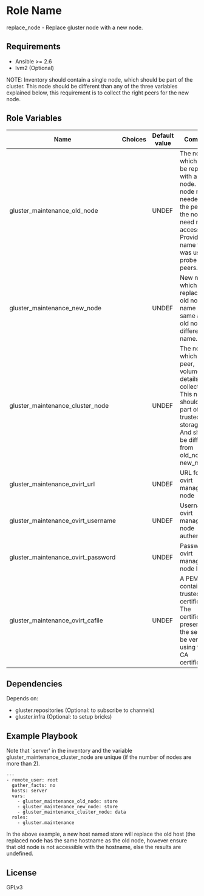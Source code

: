 Role Name
=========

replace_node - Replace gluster node with a new node.

Requirements
------------

- Ansible >= 2.6
- lvm2 (Optional)


NOTE: Inventory should contain a single node, which should be part of the cluster. This node should be different than any of the three variables explained below, this requirement is to collect the right peers for the new node.

Role Variables
--------------

| Name                     |Choices| Default value         | Comments                          |
|--------------------------|-------|-----------------------|-----------------------------------|
| gluster_maintenance_old_node |    | UNDEF   | The node which has to be replaced with a new node. Just the node name is needed to get the peer id, the node need not be accessible. Provide the name that was used to probe the peers. |
| gluster_maintenance_new_node |   | UNDEF | New node which will replace the old node. This name can be same as the old node or different name. |
| gluster_maintenance_cluster_node |  | UNDEF | The node on which the peer, volume-id details are collected. This node should be part of the trusted storage pool. And should be different from old_node or new_node. |
| gluster_maintenance_ovirt_url |  | UNDEF | URL for the ovirt management node |
| gluster_maintenance_ovirt_username | | UNDEF | Username for ovirt management node authentication |
| gluster_maintenance_ovirt_password |  | UNDEF | Password for ovirt management node login |
| gluster_maintenance_ovirt_cafile | | UNDEF | A PEM file containing the trusted CA certificates. The certificate presented by the server will be verified using these CA certificates. |


Dependencies
------------

Depends on:

- gluster.repositories (Optional: to subscribe to channels)
- gluster.infra (Optional: to setup bricks)

Example Playbook
----------------

Note that `server' in the inventory and the variable gluster_maintenance_cluster_node are unique (if the number of nodes are more than 2).

```
---
- remote_user: root
  gather_facts: no
  hosts: server
  vars:
    - gluster_maintenance_old_node: store
    - gluster_maintenance_new_node: store
    - gluster_maintenance_cluster_node: data
  roles:
    - gluster.maintenance
```

In the above example, a new host named store will replace the old host (the replaced node has the same hostname as the old node, however ensure that old node is not accessible with the hostname, else the results are undefined.


License
-------

GPLv3
